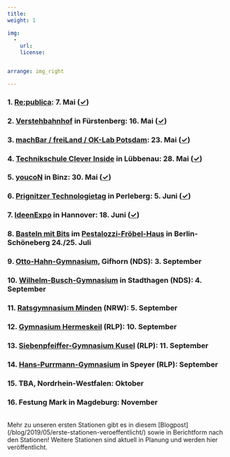 ```yaml
---
title: 
weight: 1

img:
  -
    url: 
    license: 


arrange: img_right

---
```

### 1. [Re:publica](https://19.re-publica.com/en/session/dem-turing-bus-durch-kleinstadtgalaxie): 7. Mai ([✓](/blog/2019/07/das-waren-die-ersten-stationen/))
### 2. [Verstehbahnhof](https://www.verstehbahnhof.de/) in Fürstenberg: 16. Mai ([✓](/blog/2019/06/auftakt-in-fuerstenberg/))
### 3. [machBar / freiLand / OK-Lab Potsdam](https://machbar-potsdam.de/): 23. Mai ([✓](/blog/2019/07/das-waren-die-ersten-stationen/))
### 4. [Technikschule Clever Inside](http://jfvnet.de/cleverinside/) in Lübbenau: 28. Mai ([✓](/blog/2019/07/das-waren-die-ersten-stationen/))
### 5. [youcoN](https://youpan.de/youcon2019/) in Binz: 30. Mai ([✓](/blog/2019/07/das-waren-die-ersten-stationen/))
### 6. [Prignitzer Technologietag](https://tgz-prignitz.de/) in Perleberg: 5. Juni ([✓](/blog/2019/07/das-waren-die-ersten-stationen/))
### 7. [IdeenExpo](https://ideenexpo.de) in Hannover: 18. Juni ([✓](/blog/2019/07/das-waren-die-ersten-stationen/))
### 8. [Basteln mit Bits](/static/files/blog/2019/07/plakat-basteln-bits-einfach.png) im [Pestalozzi-Fröbel-Haus](https://www.pfh-berlin.de/) in Berlin-Schöneberg 24./25. Juli
### 9. [Otto-Hahn-Gymnasium](http://ohg-gf.de/), Gifhorn (NDS): 3. September
### 10. [Wilhelm-Busch-Gymnasium](wilhelm-busch-gymnasium) in Stadthagen (NDS): 4. September
### 11. [Ratsgymnasium Minden](http://www.ratsgymnasium.de/) (NRW): 5. September
### 12. [Gymnasium Hermeskeil](https://www.gymherm.de/) (RLP): 10. September
### 13. [Siebenpfeiffer-Gymnasium Kusel](https://www.siebenpfeiffer-gymnasium.de/index.php?id=62) (RLP): 11. September
### 14. [Hans-Purrmann-Gymnasium](https://wp.hpg-speyer.de/) in Speyer (RLP): September
### 15. TBA, Nordrhein-Westfalen: Oktober
### 16. Festung Mark in Magdeburg: November


<br>
Mehr zu unseren ersten Stationen gibt es in diesem [Blogpost](/blog/2019/05/erste-stationen-veroeffentlicht/) sowie in Berichtform nach den Stationen! Weitere Stationen sind aktuell in Planung und werden hier veröffentlicht.
